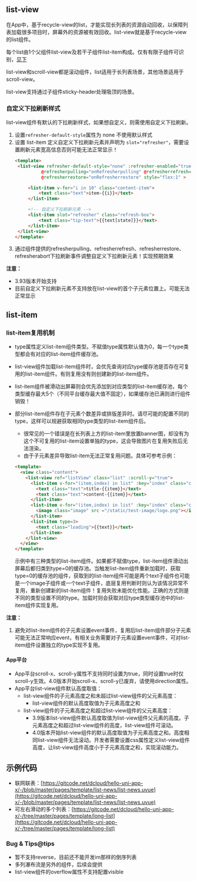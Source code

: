 ## list-view

<!-- UTSCOMJSON.list-view.description -->

在App中，基于recycle-view的list，才能实现长列表的资源自动回收，以保障列表加载很多项目时，屏幕外的资源被有效回收。list-view就是基于recycle-view的list组件。

每个list由1个父组件list-view及若干子组件list-item构成。仅有有限子组件可识别，[见下](#children-tags)

list-view和scroll-view都是滚动组件，list适用于长列表场景，其他场景适用于scroll-view。

list-view支持通过子组件sticky-header处理吸顶的场景。

<!-- UTSCOMJSON.list-view.attrubute -->

<!-- UTSCOMJSON.list-view.event -->

<!-- UTSCOMJSON.list-view.example -->

### 自定义下拉刷新样式

list-view组件有默认的下拉刷新样式，如果想自定义，则需使用自定义下拉刷新。

1. 设置`refresher-default-style`属性为 none 不使用默认样式
2. 设置 list-item 定义自定义下拉刷新元素并声明为 `slot="refresher"`，需要设置刷新元素宽高信息否则可能无法正常显示！
   ```html
   <template>
   	<list-view refresher-default-style="none" :refresher-enabled="true" :refresher-triggered="refresherTriggered"
   			 @refresherpulling="onRefresherpulling" @refresherrefresh="onRefresherrefresh"
   			 @refresherrestore="onRefresherrestore" style="flex:1" >

   		<list-item v-for="i in 10" class="content-item">
   			<text class="text">item-{{i}}</text>
   		</list-item>

   		<!-- 自定义下拉刷新元素 -->
   		<list-item slot="refresher" class="refresh-box">
   			<text class="tip-text">{{text[state]}}</text>
   		</list-item>
   	</list-view>
   </template>
   ```
3. 通过组件提供的refresherpulling、refresherrefresh、refresherrestore、refresherabort下拉刷新事件调整自定义下拉刷新元素！实现预期效果

**注意：**
+ 3.93版本开始支持
+ 目前自定义下拉刷新元素不支持放在list-view的首个子元素位置上。可能无法正常显示


<!-- UTSCOMJSON.list-view.compatibility -->

<!-- UTSCOMJSON.list-view.children -->

<!-- UTSCOMJSON.list-view.reference -->

## list-item

<!-- UTSCOMJSON.list-item.description -->

<!-- UTSCOMJSON.list-item.attrubute -->

### list-item复用机制

+ type属性定义list-item组件类型。不赋值type属性默认值为0，每一个type类型都会有对应的list-item组件缓存池。
+ list-view组件加载list-item组件时，会优先查询对应type缓存池是否存在可复用的list-item组件。有则复用没有则创建新的list-item组件。
+ list-item组件被滑动出屏幕则会优先添加到对应类型的list-item缓存池，每个类型缓存最大5个（不同平台缓存最大值不固定），如果缓存池已满则进行组件销毁！
+ 部分list-item组件存在子元素个数差异或排版差异时。请尽可能的配置不同的type，这样可以规避获取相同type类型的list-item组件后。
	* 很常见的一个错误是在长列表上方的list-item里放置banner图，却没有为这个不可复用的list-item设置单独的type，这会导致图片在复用失败后无法渲染。
	* 由于子元素差异导致list-item无法正常复用问题。具体可参考示例：

	```html
	<template>
	  <view class="content">
		<list-view ref="listView" class="list" :scroll-y="true">
		  <list-item v-for="(item,index) in list" :key="index" class="content-item1" type=1>
			<text class="text">title-{{item}}</text>
			<text class="text">content-{{item}}</text>
		  </list-item>
		  <list-item v-for="(item,index) in list" :key="index" class="content-item2" type=2>
		  	<image class="image" src ="/static/test-image/logo.png"></image>
		  </list-item>
		  <list-item type=3>
			<text class="loading">{{text}}</text>
		  </list-item>
		</list-view>
	  </view>
	</template>
	```
	示例中有三种类型的list-item组件。如果都不赋值type，list-item组件滑动出屏幕后都归类到type=0的缓存池。当触发list-item组件重新加载时，获取type=0的缓存池的组件，获取到的list-item组件可能是两个text子组件也可能是一个image子组件或一个text子组件，底层复用判断时则认为该情况异常不复用，重新创建新的list-item组件！复用失败未能优化性能。正确的方式则是不同的类型设置不同的type。加载时则会获取对应type类型缓存池中的list-item组件实现复用。

**注意：**

1. 避免对list-item组件的子元素设置event事件，复用后list-item组件部分子元素可能无法正常响应event，有相关业务需要对子元素设置event事件，可对list-item组件设置独立的type实现不复用。

<!-- UTSCOMJSON.list-item.event -->

<!-- UTSCOMJSON.list-item.example -->

<!-- UTSCOMJSON.list-item.compatibility -->

<!-- UTSCOMJSON.list-item.children -->

<!-- UTSCOMJSON.list-item.reference -->

#### App平台

+ App平台scroll-x、scroll-y属性不支持同时设置为true，同时设置true时仅scroll-y生效。4.0版本开始scroll-x、scroll-y已废弃，请使用direction属性。
+ App平台list-view组件默认高度取值：
	- list-view组件的子元素高度之和未超过list-view组件的父元素高度：
		+ list-view组件的默认高度取值为子元素高度之和
	- list-view组件的子元素高度之和超过list-view组件的父元素高度：
		+ 3.9版本list-view组件默认高度取值为list-view组件父元素的高度。子元素高度之和超过list-view组件的高度，list-view组件可滚动。
		+ 4.0版本开始list-view组件的默认高度取值为子元素高度之和。高度相同list-view组件无法滚动。开发者需要设置css属性定义list-view组件高度，让list-view组件高度小于子元素高度之和，实现滚动能力。

## 示例代码

- 联网联表：[https://gitcode.net/dcloud/hello-uni-app-x/-/blob/master/pages/template/list-news/list-news.uvue](https://gitcode.net/dcloud/hello-uni-app-x/-/blob/master/pages/template/list-news/list-news.uvue)
- 可左右滑动的多个列表：[https://gitcode.net/dcloud/hello-uni-app-x/-/tree/master/pages/template/long-list](https://gitcode.net/dcloud/hello-uni-app-x/-/tree/master/pages/template/long-list)


### Bug & Tips@tips

- 暂不支持reverse，目前还不能开发im那样的倒序列表
- 多列瀑布流是另外的组件，后续会提供
- list-view组件的overflow属性不支持配置visible
